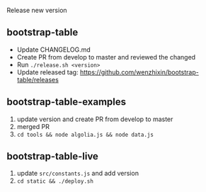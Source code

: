 Release new version

## bootstrap-table

* Update CHANGELOG.md
* Create PR from develop to master and reviewed the changed
* Run `./release.sh <version>`
* Update released tag: https://github.com/wenzhixin/bootstrap-table/releases

## bootstrap-table-examples

1. update version and create PR from develop to master
2. merged PR
3. `cd tools && node algolia.js && node data.js`

## bootstrap-table-live

1. update `src/constants.js` and add version
2. `cd static && ./deploy.sh`
